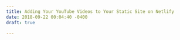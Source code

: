 ```yaml
---
title: Adding Your YouTube Videos to Your Static Site on Netlify
date: 2018-09-22 00:04:40 -0400
draft: true

---
```

